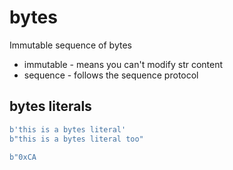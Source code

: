 
# bytes
Immutable sequence of bytes
- immutable - means you can't modify str content
- sequence - follows the sequence protocol
## bytes literals
```python
b'this is a bytes literal'
b"this is a bytes literal too"

b"0xCA
```
<!--stackedit_data:
eyJoaXN0b3J5IjpbMjY3Mjk5OTA1LC0yMDkxNTk5OTldfQ==
-->
